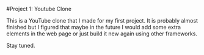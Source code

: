 #Project 1: Youtube Clone

This is a YouTube clone that I made for my first project. It is probably almost finished but I figured that maybe in the future I would add some extra elements in the web page or just build it new again using other frameworks.

Stay tuned.